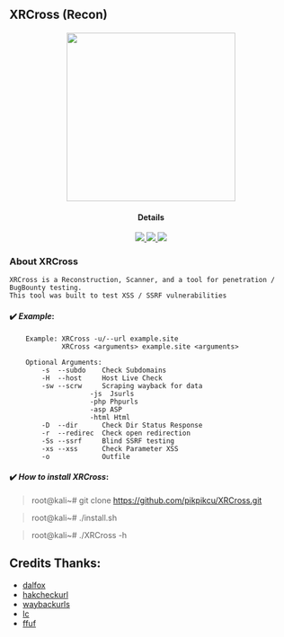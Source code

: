 ## XRCross (Recon)

<h4 align="center"><img src="https://raw.githubusercontent.com/pikpikcu/XRCross/master/logo.png" width="300px" height="300px">

</a>
<h4 align="center">Details</h4>                
<p align="center">
  </a>
  <a href="https://ru.m.wikipedia.org/wiki/bash">
    <img src="https://img.shields.io/badge/language-bash-green.svg">
 </a>
  <a href="https://github.com/pikpikcu/RecTools">
    <img src="https://img.shields.io/badge/version-V1.0-green.svg">
 </a>
   <a href="https://github.com/pikpikcu/XRCross/blob/master/LICENSE">
   <img src="https://img.shields.io/badge/LICENSE-red.svg">
   </a>
 </a>
</p>


### About XRCross 

    XRCross is a Reconstruction, Scanner, and a tool for penetration / BugBounty testing. 
    This tool was built to test XSS / SSRF vulnerabilities 

#### ✔️ ***Example***:

>   

        Example: XRCross -u/--url example.site
                 XRCross <arguments> example.site <arguments> 

        Optional Arguments:
            -s  --subdo    Check Subdomains 
            -H  --host     Host Live Check
            -sw --scrw     Scraping wayback for data
                        -js  Jsurls 
                        -php Phpurls
                        -asp ASP
                        -html Html
            -D  --dir      Check Dir Status Response
            -r  --redirec  Check open redirection
            -Ss --ssrf     Blind SSRF testing
            -xs --xss      Check Parameter XSS
            -o             Outfile

#### ✔️ ***How to install XRCross***:

> root@kali~# git clone https://github.com/pikpikcu/XRCross.git

> root@kali~# ./install.sh

> root@kali~# ./XRCross -h


 Credits Thanks:
------------

* [dalfox](https://github.com/hahwul/dalfox)
* [hakcheckurl](https://github.com/hakluke/hakcheckurl)
* [waybackurls](https://github.com/tomnomnom/waybackurls)
* [lc](https://github.com/lc/gau)
* [ffuf](https://github.com/ffuf/ffuf)
